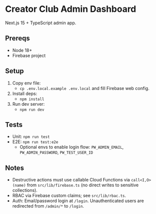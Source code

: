 # Creator Club Admin Dashboard

Next.js 15 + TypeScript admin app.

## Prereqs
- Node 18+
- Firebase project

## Setup
1. Copy env file:
   - `cp .env.local.example .env.local` and fill Firebase web config.
2. Install deps:
   - `npm install`
3. Run dev server:
   - `npm run dev`

## Tests
- Unit: `npm run test`
- E2E: `npm run test:e2e`
   - Optional envs to enable login flow: `PW_ADMIN_EMAIL`, `PW_ADMIN_PASSWORD`, `PW_TEST_USER_ID`

## Notes
- Destructive actions must use callable Cloud Functions via `call<I,O>(name)` from `src/lib/firebase.ts` (no direct writes to sensitive collections).
- RBAC via Firebase custom claims; see `src/lib/rbac.ts`.
 - Auth: Email/password login at `/login`. Unauthenticated users are redirected from `/admin/*` to `/login`.